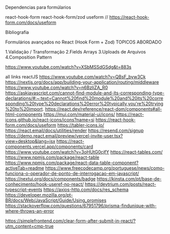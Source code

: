 





Dependencias para formúlarios 

react-hook-form
react-hook-form/zod 
useform  // https://react-hook-form.com/docs/useform

Bibliografia 

Formulários avançados no React (Hook Form + Zod)
TOPICOS ABORDADO

1.Validação / Transformação
2.Fields Arrays
3.Uploads de Arquivos
4.Composition Pattern

https://www.youtube.com/watch?v=XSbMSSdGSdg&t=883s


all links reactJS 
https://www.youtube.com/watch?v=QBsF_byw3Ck
https://nextjs.org/docs/app/building-your-application/routing/middleware
https://www.youtube.com/watch?v=n6BzliZA_R0
https://askjavascript.com/cannot-find-module-and-its-corresponding-type-declarations/#:~:text=Cannot%20find%20module%20and%20its%20corresponding%20type%20declarations%20error%20typically,you're%20trying%20to%20import.
https://react.dev/reference/react-dom/components#all-html-components
https://mui.com/material-ui/icons/
https://react-icons.github.io/react-icons/icons?name=si
https://react-hook-form.com/docs/useform
https://tabler-icons.io/
https://react.email/docs/utilities/render
https://resend.com/signup
https://demo.react.email/preview/vercel-invite-user.tsx?view=desktop&lang=jsx
https://react-components.vercel.app/components/card
https://www.youtube.com/watch?v=3oHUtG0cjfY
https://react-tables.com/
https://www.npmjs.com/package/react-table
https://www.npmjs.com/package/react-data-table-component?activeTab=readme
https://www.freecodecamp.org/portuguese/news/como-funciona-o-operador-de-ponto-de-interrogacao-em-javascript/
https://nextui.org/docs/components/badge
https://kinsta.com/pt/base-de-conhecimento/hook-useref-no-react/
https://devtrium.com/posts/react-typescript-events
https://axios-http.com/docs/res_schema
https://developer.mozilla.org/pt-BR/docs/Web/JavaScript/Guide/Using_promises
https://stackoverflow.com/questions/67951796/prisma-findunique-with-where-throws-an-error

https://simplefrontend.com/clear-form-after-submit-in-react/?utm_content=cmp-true